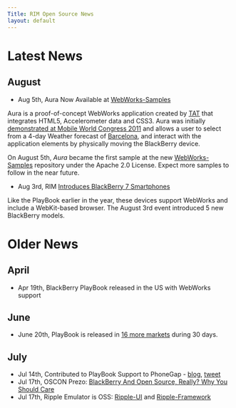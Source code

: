 ```yaml
---
Title: RIM Open Source News
layout: default
---
```

# Latest News

## August
* Aug 5th, Aura Now Available at [WebWorks-Samples](https://github.com/blackberry/WebWorks-Samples)

Aura is a proof-of-concept WebWorks application created by [TAT](http://tat.se)  that integrates HTML5, Accelerometer data and CSS3.  Aura was initially [demonstrated at Mobile World Congress 2011](http://www.youtube.com/watch?v=uH7NKhNyygw) and allows a user to select from a 4-day Weather forecast of [Barcelona](http://en.wikipedia.org/wiki/Barcelona), and interact with the application elements by physically moving the BlackBerry device.

On August 5th, _Aura_ became the first sample at the new [WebWorks-Samples](https://github.com/blackberry/WebWorks-Samples/tree/master/Aura) repository under the Apache 2.0 License.  Expect more samples to follow in the near future.

* Aug 3rd, RIM [Introduces BlackBerry 7 Smartphones](http://press.rim.com/release.jsp?id=5071)

Like the PlayBook earlier in the year, these devices support WebWorks and include a WebKit-based browser.  The August 3rd event introduced 5 new BlackBerry models.

# Older News
## April
* Apr 19th, BlackBerry PlayBook released in the US with WebWorks support

## June
* June 20th, PlayBook is released in [16 more markets](http://press.rim.com/release.jsp?id=5062) during 30 days.

## July
* Jul 14th, Contributed to PlayBook Support to PhoneGap - [blog](http://devblog.blackberry.com/2011/08/blackberry-playbook-phonegap/), [tweet](http://twitter.com/#!/confusement/status/91405586767413249)
* Jul 17th, OSCON Prezo: [BlackBerry And Open Source, Really? Why You Should Care](http://www.oscon.com/oscon2011/public/schedule/detail/21532)
* Jul 17th, Ripple Emulator is OSS: [Ripple-UI](https://github.com/blackberry/Ripple-UI) and [Ripple-Framework](https://github.com/blackberry/Ripple-Framework)
